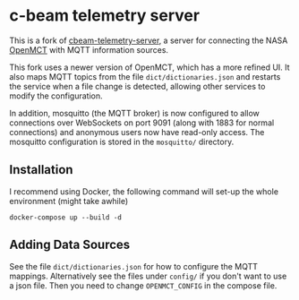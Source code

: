 # c-beam telemetry server

This is a fork of [cbeam-telemetry-server](https://github.com/c-base/cbeam-telemetry-server), a server for connecting the NASA [OpenMCT](https://nasa.github.io/openmct/) with MQTT information sources. 

This fork uses a newer version of OpenMCT, which has a more refined UI. It also maps MQTT topics from the file `dict/dictionaries.json` and restarts the service when a file change is detected, allowing other services to modify the configuration.

In addition, mosquitto (the MQTT broker) is now configured to allow connections over WebSockets on port 9091 (along with 1883 for normal connections) and anonymous users now have read-only access. The mosquitto configuration is stored in the `mosquitto/` directory.

## Installation

I recommend using Docker, the following command will set-up the whole environment (might take awhile)

    docker-compose up --build -d

## Adding Data Sources

See the file `dict/dictionaries.json` for how to configure the MQTT mappings. Alternatively see the files under `config/` if you don't want to use a json file. Then you need to change `OPENMCT_CONFIG` in the compose file.

